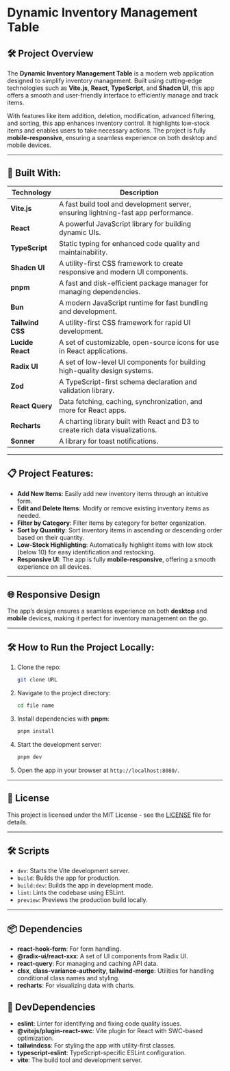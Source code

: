 # Dynamic Inventory Management Table

## 🛠️ **Project Overview**

The **Dynamic Inventory Management Table** is a modern web application designed to simplify inventory management. Built using cutting-edge technologies such as **Vite.js**, **React**, **TypeScript**, and **Shadcn UI**, this app offers a smooth and user-friendly interface to efficiently manage and track items.

With features like item addition, deletion, modification, advanced filtering, and sorting, this app enhances inventory control. It highlights low-stock items and enables users to take necessary actions. The project is fully **mobile-responsive**, ensuring a seamless experience on both desktop and mobile devices.

---

## 🚀 **Built With:**

| Technology        | Description                                                               |
|-------------------|---------------------------------------------------------------------------|
| **Vite.js**       | A fast build tool and development server, ensuring lightning-fast app performance.  |
| **React**         | A powerful JavaScript library for building dynamic UIs.                   |
| **TypeScript**    | Static typing for enhanced code quality and maintainability.              |
| **Shadcn UI**     | A utility-first CSS framework to create responsive and modern UI components. |
| **pnpm**          | A fast and disk-efficient package manager for managing dependencies.    |
| **Bun**           | A modern JavaScript runtime for fast bundling and development.           |
| **Tailwind CSS**  | A utility-first CSS framework for rapid UI development.                  |                            |
| **Lucide React**  | A set of customizable, open-source icons for use in React applications.  |
| **Radix UI**      | A set of low-level UI components for building high-quality design systems. |
| **Zod**           | A TypeScript-first schema declaration and validation library.           |
| **React Query**   | Data fetching, caching, synchronization, and more for React apps.       |
| **Recharts**      | A charting library built with React and D3 to create rich data visualizations. |
| **Sonner**        | A library for toast notifications.                                        |

---

## 📋 **Project Features:**

- **Add New Items**: Easily add new inventory items through an intuitive form.
- **Edit and Delete Items**: Modify or remove existing inventory items as needed.
- **Filter by Category**: Filter items by category for better organization.
- **Sort by Quantity**: Sort inventory items in ascending or descending order based on their quantity.
- **Low-Stock Highlighting**: Automatically highlight items with low stock (below 10) for easy identification and restocking.
- **Responsive UI**: The app is fully **mobile-responsive**, offering a smooth experience on all devices.

---

## 🌐 **Responsive Design**

The app’s design ensures a seamless experience on both **desktop** and **mobile** devices, making it perfect for inventory management on the go.

---

## 🛠️ **How to Run the Project Locally:**

1. Clone the repo:
   ```bash
   git clone URL
   ```
2. Navigate to the project directory:
   ```bash
   cd file name
   ```
3. Install dependencies with **pnpm**:
   ```bash
   pnpm install
   ```
4. Start the development server:
   ```bash
   pnpm dev
   ```
5. Open the app in your browser at `http://localhost:8080/`.

---

## 📝 **License**

This project is licensed under the MIT License - see the [LICENSE](LICENSE) file for details.

---

## 🛠️ **Scripts**

- `dev`: Starts the Vite development server.
- `build`: Builds the app for production.
- `build:dev`: Builds the app in development mode.
- `lint`: Lints the codebase using ESLint.
- `preview`: Previews the production build locally.

---

## 📦 **Dependencies**

- **react-hook-form**: For form handling.
- **@radix-ui/react-xxx**: A set of UI components from Radix UI.
- **react-query**: For managing and caching API data.
- **clsx**, **class-variance-authority**, **tailwind-merge**: Utilities for handling conditional class names and styling.
- **recharts**: For visualizing data with charts.

## 🧪 **DevDependencies**

- **eslint**: Linter for identifying and fixing code quality issues.
- **@vitejs/plugin-react-swc**: Vite plugin for React with SWC-based optimization.
- **tailwindcss**: For styling the app with utility-first classes.
- **typescript-eslint**: TypeScript-specific ESLint configuration.
- **vite**: The build tool and development server.
